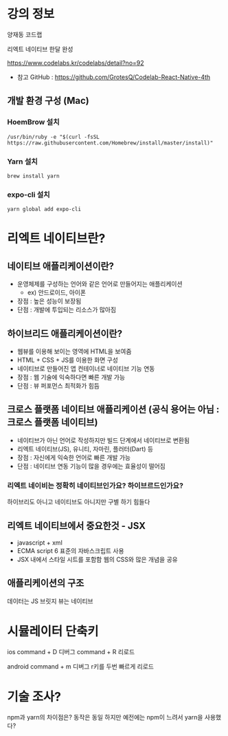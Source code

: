 # 강의 정보 

양재동 코드랩

리엑트 네이티브 한달 완성

https://www.codelabs.kr/codelabs/detail?no=92
* 참고 GitHub : https://github.com/GrotesQ/Codelab-React-Native-4th


## 개발 환경 구성 (Mac)

### HoemBrow 설치
```
/usr/bin/ruby -e "$(curl -fsSL https://raw.githubusercontent.com/Homebrew/install/master/install)"
```

### Yarn 설치 
```
brew install yarn
```

### expo-cli 설치
```
yarn global add expo-cli
```


# 리엑트 네이티브란?

## 네이티브 애플리케이션이란?
- 운영체제를 구성하는 언어와 같은 언어로 만들어지는 애플리케이션
    - ex) 안드로이드, 아이폰 
- 장점 : 높은 성능이 보장됨
- 단점 : 개발에 투입되는 리소스가 많아짐

## 하이브리드 애플리케이션이란?
- 웹뷰를 이용해 보이는 영역에 HTML을 보여줌 
- HTML + CSS + JS를 이용한 화면 구성 
- 네이티브로 만들어진 앱 컨테이너로 네이티브 기능 연동 
- 장점 : 웹 기술에 익숙하다면 빠른 개발 가능 
- 단점 : 뷰 퍼포먼스 최적화가 힘듬

## 크로스 플랫폼 네이티브 애플리케이션 (공식 용어는 아님 : 크로스 플랫폼 네이티브)
- 네이티브가 아닌 언어로 작성하지만 빌드 단계에서 네이티브로 변환됨
- 리엑트 네이티브(JS), 유니티, 자마린, 플러터(Dart) 등
- 장점 : 자신에게 익숙한 언어로 빠른 개발 가능 
- 단점 : 네이티브 연동 기능이 많을 경우에는 효율성이 떨어짐

### 리엑트 네이비는 정확히 네이티브인가요? 하이브르드인가요?
하이브리도 아니고 네이티브도 아니지만 구별 하기 힘들다

## 리엑트 네이티브에서 중요한것 - JSX
- javascript + xml
- ECMA script 6 표준의 자바스크립트 사용
- JSX 내에서 스타일 시트를 포함함
  웹의 CSS와 많은 개념을 공유 


## 애플리케이션의 구조 
데이터는    JS
        브릿지 
뷰는    네이티브


# 시뮬레이터 단축키 
ios
command + D     디버그 
command + R     리로드 

android
command + m     디버그 
r키를 두번 빠르게   리로드



# 기술 조사?
npm과 yarn의 차이점은?
동작은 동일 하지만 예전에는 npm이 느려서 yarn을 사용했다?
